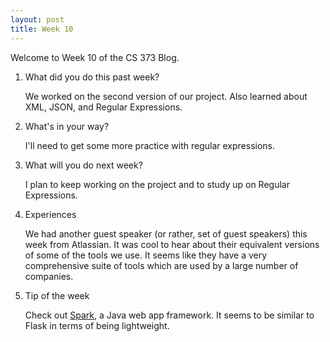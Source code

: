 ```yaml
---
layout: post
title: Week 10
---
```


Welcome to Week 10 of the CS 373 Blog.

1. What did you do this past week?

	We worked on the second version of our project. Also learned about XML, JSON, and Regular Expressions.


2. What's in your way?

	I'll need to get some more practice with regular expressions.

3. What will you do next week?

	I plan to keep working on the project and to study up on Regular Expressions.

4. Experiences

	We had another guest speaker (or rather, set of guest speakers) this week from Atlassian. It was cool to hear about their equivalent versions of some of the tools we use. It seems like they have a very comprehensive suite of tools which are used by a large number of companies.

5. Tip of the week

	Check out [Spark](http://sparkjava.com), a Java web app framework. It seems to be similar to Flask in terms of being lightweight.
